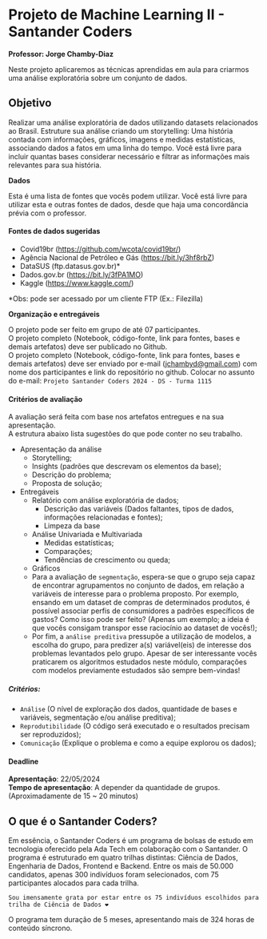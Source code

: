# Projeto de Machine Learning II - Santander Coders

**Professor: Jorge Chamby-Diaz**

Neste projeto aplicaremos as técnicas aprendidas em aula para criarmos uma análise exploratória sobre um conjunto de dados.

## Objetivo

Realizar uma análise exploratória de dados utilizando datasets relacionados ao Brasil. Estruture sua análise criando um storytelling: Uma história contada com informações, gráficos, imagens e medidas estatísticas, associando dados a fatos em uma linha do tempo. Você está livre para incluir quantas bases considerar necessário e filtrar as informações mais relevantes para sua história.  

**Dados**

Esta é uma lista de fontes que vocês podem utilizar. Você está livre para utilizar esta e outras fontes de dados, desde que haja uma concordância prévia com o professor.

#### Fontes de dados sugeridas

 - Covid19br (https://github.com/wcota/covid19br/)
 - Agência Nacional de Petróleo e Gás (https://bit.ly/3hf8rbZ)
 - DataSUS (ftp.datasus.gov.br)*
 - Dados.gov.br (https://bit.ly/3fPA1MO)
 - Kaggle (https://www.kaggle.com/)
 
*Obs: pode ser acessado por um cliente FTP (Ex.: Filezilla)

**Organização e entregáveis**

O projeto pode ser feito em grupo de até 07 participantes.<br> 
O projeto completo (Notebook, código-fonte, link para fontes, bases e demais artefatos) deve ser publicado no Github.<br>
O projeto completo (Notebook, código-fonte, link para fontes, bases e demais artefatos) deve ser enviado por e-mail (jchambyd@gmail.com) com nome dos participantes e link do repositório no github. Colocar no assunto do e-mail: ``Projeto Santander Coders 2024 - DS - Turma 1115``<br>

#### Critérios de avaliação

A avaliação será feita com base nos artefatos entregues e na sua apresentação.<br> 
A estrutura abaixo lista sugestões do que pode conter no seu trabalho. 

 - Apresentação da análise
     - Storytelling; 
     - Insights (padrões que descrevam os elementos da base);
     - Descrição do problema;
     - Proposta de solução;
 - Entregáveis
     - Relatório com análise exploratória de dados;
         - Descrição das variáveis (Dados faltantes, tipos de dados, informações relacionadas e fontes);
         - Limpeza da base
     - Análise Univariada e Multivariada
         - Medidas estatísticas;
         - Comparações;
         - Tendências de crescimento ou queda;
     - Gráficos
     - Para a avaliação de ``segmentação``, espera-se que o grupo seja capaz de encontrar agrupamentos no conjunto de dados, em relação a variáveis de interesse para o problema proposto. Por exemplo, ensando em um dataset de compras de determinados produtos, é possível associar perfis de consumidores a padrões específicos de gastos? Como isso pode ser feito? (Apenas um exemplo; a ideia é que vocês consigam transpor esse raciocínio ao dataset de vocês!);
     - Por fim, a ``análise preditiva`` pressupõe a utilização de modelos, a escolha do grupo, para predizer a(s) variável(eis) de interesse dos problemas levantados pelo grupo. Apesar de ser interessante vocês praticarem os algoritmos estudados neste módulo, comparações com modelos previamente estudados são sempre bem-vindas!

##### Critérios:
 - `Análise` (O nível de exploração dos dados, quantidade de bases e variáveis, segmentação e/ou análise preditiva);
 - `Reprodutibilidade` (O código será executado e o resultados precisam ser reproduzidos);
 - `Comunicação` (Explique o problema e como a equipe explorou os dados);

#### Deadline
**Apresentação**: 22/05/2024 <br>
**Tempo de apresentação**: A depender da quantidade de grupos. (Aproximadamente de 15 ~ 20 minutos)

## O que é o Santander Coders?

Em essência, o Santander Coders é um programa de bolsas de estudo em tecnologia oferecido pela Ada Tech em colaboração com o Santander. O programa é estruturado em quatro trilhas distintas: Ciência de Dados, Engenharia de Dados, Frontend e Backend. Entre os mais de 50.000 candidatos, apenas 300 indivíduos foram selecionados, com 75 participantes alocados para cada trilha.

```
Sou imensamente grata por estar entre os 75 indivíduos escolhidos para trilha de Ciência de Dados ❤
```

O programa tem duração de 5 meses, apresentando mais de 324 horas de conteúdo síncrono.